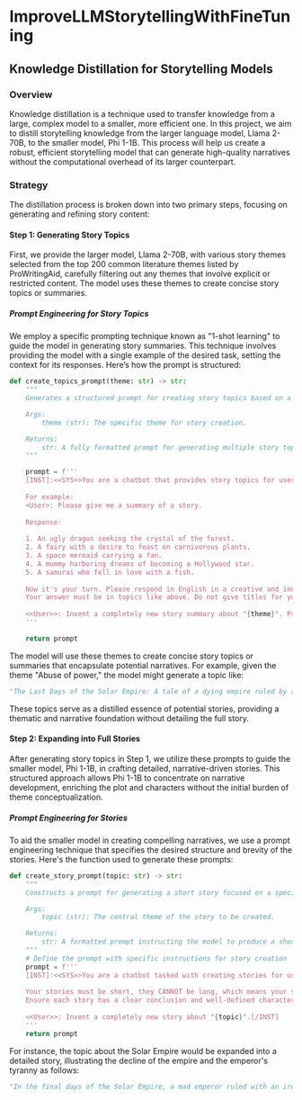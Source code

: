 # ImproveLLMStorytellingWithFineTuning


## Knowledge Distillation for Storytelling Models

### Overview
Knowledge distillation is a technique used to transfer knowledge from a large, complex model to a smaller, more efficient one. In this project, we aim to distill storytelling knowledge from the larger language model, Llama 2-70B, to the smaller model, Phi 1-1B. This process will help us create a robust, efficient storytelling model that can generate high-quality narratives without the computational overhead of its larger counterpart.

### Strategy
The distillation process is broken down into two primary steps, focusing on generating and refining story content:

#### Step 1: Generating Story Topics
First, we provide the larger model, Llama 2-70B, with various story themes selected from the top 200 common literature themes listed by ProWritingAid, carefully filtering out any themes that involve explicit or restricted content. The model uses these themes to create concise story topics or summaries.

##### Prompt Engineering for Story Topics
We employ a specific prompting technique known as "1-shot learning" to guide the model in generating story summaries. This technique involves providing the model with a single example of the desired task, setting the context for its responses. Here’s how the prompt is structured:

```python
def create_topics_prompt(theme: str) -> str:
    """
    Generates a structured prompt for creating story topics based on a given theme.

    Args:
        theme (str): The specific theme for story creation.

    Returns:
        str: A fully formatted prompt for generating multiple story topics.
    """

    prompt = f'''
    [INST]:<<SYS>>You are a chatbot that provides story topics for users.
    
    For example:
    <User>: Please give me a summary of a story.
    
    Response:
    
    1. An ugly dragon seeking the crystal of the forest.
    2. A fairy with a desire to feast on carnivorous plants.
    3. A space mermaid carrying a fan.
    4. A mummy harboring dreams of becoming a Hollywood star.
    5. A samurai who fell in love with a fish.
    
    Now it's your turn. Please respond in English in a creative and innovative manner. The more unique and different, the better.
    Your answer must be in topics like above. Do not give titles for your stories!<<SYS>>
    
    <<User>>: Invent a completely new story summary about "{theme}". Provide 7 possibilities. [/INST]
    '''

    return prompt

```


The model will use these themes to create concise story topics or summaries that encapsulate potential narratives. For example, given the theme "Abuse of power," the model might generate a topic like:

```python
"The Last Days of the Solar Empire: A tale of a dying empire ruled by a mad emperor who uses his power to build a pyramid of skulls."
```

These topics serve as a distilled essence of potential stories, providing a thematic and narrative foundation without detailing the full story.

#### Step 2: Expanding into Full Stories

After generating story topics in Step 1, we utilize these prompts to guide the smaller model, Phi 1-1B, in crafting detailed, narrative-driven stories. This structured approach allows Phi 1-1B to concentrate on narrative development, enriching the plot and characters without the initial burden of theme conceptualization.

##### Prompt Engineering for Stories

To aid the smaller model in creating compelling narratives, we use a prompt engineering technique that specifies the desired structure and brevity of the stories. Here's the function used to generate these prompts:

```python
def create_story_prompt(topic: str) -> str:
    """
    Constructs a prompt for generating a short story focused on a specific topic, ensuring the story is concise yet complete.

    Args:
        topic (str): The central theme of the story to be created.

    Returns:
        str: A formatted prompt instructing the model to produce a short story with two compact paragraphs, including a resolution and character development.
    """
    # Define the prompt with specific instructions for story creation
    prompt = f'''
    [INST]:<<SYS>>You are a chatbot tasked with creating stories for users.
    
    Your stories must be short, they CANNOT be long, which means your stories must have only TWO paragraphs of small size.
    Ensure each story has a clear conclusion and well-defined characters!<<SYS>>
    
    <<User>>: Invent a completely new story about "{topic}".[/INST]
    '''
    return prompt
```


For instance, the topic about the Solar Empire would be expanded into a detailed story, illustrating the decline of the empire and the emperor's tyranny as follows:

```python
"In the final days of the Solar Empire, a mad emperor ruled with an iron fist. His power was unmatched, and his people lived in fear of his wrath. The emperor was obsessed with the idea of building a pyramid of skulls, a monument to his own greatness. He believed that the pyramid would grant him immortality, and he spared no expense in its construction.\n\nThe empire was in decline, and the people suffered under the emperor's rule. They were forced to work long hours, and their meager wages were barely enough to sustain them. The emperor cared little for their suffering, and he taxed them heavily to fund his grand project. As the pyramid rose higher and higher, the people grew more and more desperate. They knew that the emperor's madness would be their downfall, and they longed for the day when he would be overthrown. But the emperor's grip on power was too strong, and it seemed that he would never be defeated. The pyramid of skulls stood as a symbol of the empire's decay, a monument to the emperor's madness and the people's suffering."
```


